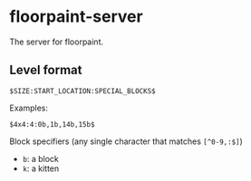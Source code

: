 # floorpaint-server

The server for floorpaint.

## Level format

    $SIZE:START_LOCATION:SPECIAL_BLOCKS$

Examples:

    $4x4:4:0b,1b,14b,15b$

Block specifiers (any single character that matches `[^0-9,:$]`)

*   `b`: a block
*   `k`: a kitten

